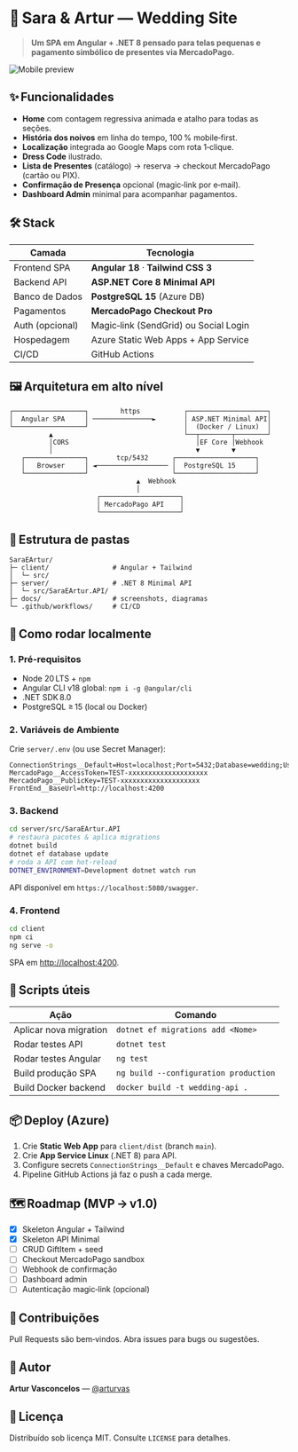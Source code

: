 # 💍 Sara & Artur — Wedding Site

> **Um SPA em Angular + .NET 8 pensado para telas pequenas e pagamento simbólico de presentes via MercadoPago.**

![Mobile preview](docs/preview-mobile.png)

## ✨ Funcionalidades

* **Home** com contagem regressiva animada e atalho para todas as seções.
* **História dos noivos** em linha do tempo, 100 % mobile‑first.
* **Localização** integrada ao Google Maps com rota 1‑clique.
* **Dress Code** ilustrado.
* **Lista de Presentes** (catálogo) → reserva → checkout MercadoPago (cartão ou PIX).
* **Confirmação de Presença** opcional (magic‑link por e‑mail).
* **Dashboard Admin** minimal para acompanhar pagamentos.

## 🛠️ Stack

| Camada          | Tecnologia                            |
| --------------- | ------------------------------------- |
| Frontend SPA    | **Angular 18** · **Tailwind CSS 3**   |
| Backend API     | **ASP.NET Core 8 Minimal API**        |
| Banco de Dados  | **PostgreSQL 15** (Azure DB)          |
| Pagamentos      | **MercadoPago Checkout Pro**          |
| Auth (opcional) | Magic‑link (SendGrid) ou Social Login |
| Hospedagem      | Azure Static Web Apps + App Service   |
| CI/CD           | GitHub Actions                        |

## 🖼️ Arquitetura em alto nível

```
┌──────────────────┐        https           ┌────────────────────┐
│  Angular SPA     │ ───────────────►       │ ASP.NET Minimal API│
└──────────────────┘                        │  (Docker / Linux)  │
          ▲                                 └──┬────────┬────────┘
          │CORS                                │EF Core │Webhook
          │                                    ▼        ▼
   ┌───────────────┐       tcp/5432      ┌────────────────────┐
   │   Browser     │ ◄────────────────── │  PostgreSQL 15     │
   └───────────────┘                     └────────────────────┘
                                ▲  Webhook
                                │
                      ┌────────────────────┐
                      │ MercadoPago API    │
                      └────────────────────┘
```

## 📁 Estrutura de pastas

```
SaraEArtur/
├─ client/                # Angular + Tailwind
│  └─ src/
├─ server/                # .NET 8 Minimal API
│  └─ src/SaraEArtur.API/
├─ docs/                  # screenshots, diagramas
└─ .github/workflows/     # CI/CD
```

## 🚀 Como rodar localmente

### 1. Pré‑requisitos

* Node 20 LTS + `npm`
* Angular CLI v18 global: `npm i -g @angular/cli`
* .NET SDK 8.0
* PostgreSQL ≥ 15 (local ou Docker)

### 2. Variáveis de Ambiente

Crie `server/.env` (ou use Secret Manager):

```env
ConnectionStrings__Default=Host=localhost;Port=5432;Database=wedding;Username=postgres;Password=postgres
MercadoPago__AccessToken=TEST-xxxxxxxxxxxxxxxxxxxx
MercadoPago__PublicKey=TEST-xxxxxxxxxxxxxxxxxxxx
FrontEnd__BaseUrl=http://localhost:4200
```

### 3. Backend

```bash
cd server/src/SaraEArtur.API
# restaura pacotes & aplica migrations
dotnet build
dotnet ef database update
# roda a API com hot‑reload
DOTNET_ENVIRONMENT=Development dotnet watch run
```

API disponível em `https://localhost:5080/swagger`.

### 4. Frontend

```bash
cd client
npm ci
ng serve -o
```

SPA em [http://localhost:4200](http://localhost:4200).

## 🧪 Scripts úteis

| Ação                   | Comando                               |
| ---------------------- | ------------------------------------- |
| Aplicar nova migration | `dotnet ef migrations add <Nome>`     |
| Rodar testes API       | `dotnet test`                         |
| Rodar testes Angular   | `ng test`                             |
| Build produção SPA     | `ng build --configuration production` |
| Build Docker backend   | `docker build -t wedding-api .`       |

## 📦 Deploy (Azure)

1. Crie **Static Web App** para `client/dist` (branch `main`).
2. Crie **App Service Linux** (.NET 8) para API.
3. Configure secrets `ConnectionStrings__Default` e chaves MercadoPago.
4. Pipeline GitHub Actions já faz o push a cada merge.

## 🗺️ Roadmap (MVP → v1.0)

* [x] Skeleton Angular + Tailwind
* [x] Skeleton API Minimal
* [ ] CRUD GiftItem + seed
* [ ] Checkout MercadoPago sandbox
* [ ] Webhook de confirmação
* [ ] Dashboard admin
* [ ] Autenticação magic‑link (opcional)

## 🤝 Contribuições

Pull Requests são bem‑vindos. Abra issues para bugs ou sugestões.

## 👤 Autor

**Artur Vasconcelos** — [@arturvas](https://github.com/arturvas)

## 📝 Licença

Distribuído sob licença MIT. Consulte `LICENSE` para detalhes.
